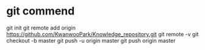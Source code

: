 # git commend
git init
git remote add origin https://github.com/KwanwooPark/Knowledge_repository.git
git remote -v
git checkout -b master
git push -u origin master
git push origin master


